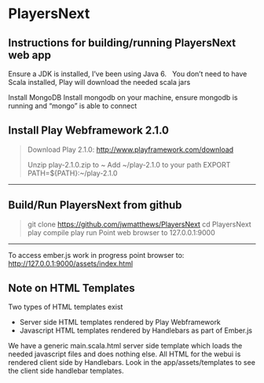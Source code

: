 PlayersNext
===========

Instructions for building/running PlayersNext web app
-------------

Ensure a JDK is installed, I’ve been using Java 6.  
You don’t need to have Scala installed, Play will download the needed scala jars

Install MongoDB
Install mongodb on your machine, ensure mongodb is running and “mongo” is able to connect

Install Play Webframework 2.1.0
---------------------------------
> Download Play 2.1.0: http://www.playframework.com/download
> 
> Unzip play-2.1.0.zip to ~
> Add ~/play-2.1.0 to your path
> EXPORT PATH=${PATH}:~/play-2.1.0
---------------------------------

Build/Run PlayersNext from github
---------------------------------
> git clone https://github.com/jwmatthews/PlayersNext
> cd PlayersNext
> play compile
> play run
> Point web browser to 127.0.0.1:9000
---------------------------------

To access ember.js work in progress point browser to:
http://127.0.0.1:9000/assets/index.html



Note on HTML Templates
---------------------------------
Two types of HTML templates exist
 - Server side HTML templates rendered by Play Webframework
 - Javascript HTML templates rendered by Handlebars as part of Ember.js

We have a generic main.scala.html server side template which loads the needed javascript files and does nothing else.
All HTML for the webui is rendered client side by Handlebars.
Look in the app/assets/templates to see the client side handlebar templates.

